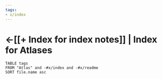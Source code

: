 ```yaml
---
tags:
- x/index
---
```


# <-[[+ Index for index notes]] | Index for Atlases

```dataview
TABLE tags
FROM "Atlas" and -#x/index and -#x/readme
SORT file.name asc
```
